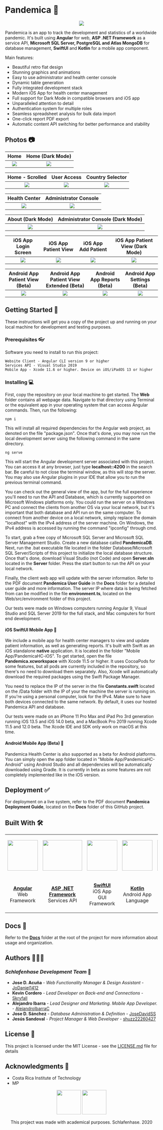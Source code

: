 # Pandemica 🦠

<p align=center><img src="Docs/readme-images/banner-second-wave.png" width="fit-content"></p>

Pandemica is an app to track the development and statistics of a worldwide pandemic. It's built using **Angular** for web,  **ASP .NET Framework** as a service API, **Microsoft SQL Server, PostgreSQL and Atlas MongoDB** for database management, **SwiftUI** and **Kotlin** for a mobile app component.

Main features:

* Beautiful retro flat design
* Stunning graphics and animations
* Easy to use administrator and health center console
* Dynamic table generation
* Fully integrated development stack
* Modern iOS App for health center management 
* Full support for Dark Mode in compatible browsers and iOS app
* Unparalleled attention to detail
* Authentication system for multiple roles
* Seamless spreadsheet analysis for bulk data import
* One-click report PDF export
* Automatic content API switching for better performance and stability

## Photos 📷

Home                  | Home (Dark Mode) |
:-------------------------:|:-------------------------:|
![](Docs/readme-images/e1.png)| ![](Docs/readme-images/d1.png) 

Home - Scrolled                        | User Access                      |  Country Selector |
:------------------------------:|:------------------------------:|:----------------:
![](Docs/readme-images/e2.png)  |  ![](Docs/readme-images/e4.png) | ![](Docs/readme-images/e3.png)

Health Center                       |Administrator Console              | 
:-------------------------:|:-------------------------:
![](Docs/readme-images/e5.jpg)  |  ![](Docs/readme-images/e6.jpg)

About (Dark Mode)                       |Administrator Console (Dark Mode)              |
:-------------------------:|:-------------------------:
![](Docs/readme-images/d3.png)  |  ![](Docs/readme-images/d2.png) 

iOS App Login Screen                        |iOS App Patient View              | iOS App Add Patient         |iOS App Patient View (Dark Mode) |
:-------------------------:|:-------------------------:|:-------------------------:|:-------------------------:
![](Docs/readme-images/m1.png)  |  ![](Docs/readme-images/m2.png) | ![](Docs/readme-images/m3.png)  |  ![](Docs/readme-images/m6.png)

Android App Patient View (Beta)   |Android App Patient View Extended (Beta)              | Android App Reports (Beta)         |Android App Settings (Beta) |
:-------------------------:|:-------------------------:|:-------------------------:|:-------------------------:
![](Docs/readme-images/a1.png)  |  ![](Docs/readme-images/a2.png) | ![](Docs/readme-images/a3.png)  |  ![](Docs/readme-images/a4.png)

## Getting Started 🚀

These instructions will get you a copy of the project up and running on your local machine for development and testing purposes.

### Prerequisites 👓

Software you need to install to run this project:

```
Website Client - Angular CLI version 9 or higher
Services API - Visual Studio 2019
Mobile App - Xcode 11.6 or higher. Device on iOS/iPadOS 13 or higher
```

### Installing 💻

First, copy the repository on your local machine to get started. The **Web** folder contains all webpage data. Navigate to that directory using Terminal or the equivalent app in your operating system that can access Angular commands. Then, run the following:

```
npm i
```

This will install all required dependencies for the Angular web project, as denoted on the file "package.json". Once that's done, you may now run the local development server using the following command in the same directory.

```
ng serve
```

This will start the Angular development server associated with this project. You can access it at any browser, just type **localhost::4200** in the search bar. Be careful to not close the terminal window, as this will stop the server. You may also use Angular plugins in your IDE that allow you to run the previous terminal command. 

You can check out the general view of the app, but for the full experience you'll need to run the API and Database, which is currently supported on Microsoft Windows platforms only. You could run the server on a Windows PC and connect the clients from another OS via your local network, but it's important that both database and API run on the same computer. To connect from another device on a local network, simply replace the domain "localhost" with the IPv4 address of the server machine. On Windows, the IPv4 address is accessed by running the command "ipconfig" through cmd.

To start, grab a free copy of Microsoft SQL Server and Microsoft SQL Server Management Studio. Create a new database called **PandemicaDB**. Next, run the .bat executable file located in the folder Database/Microsoft SQL Server/Scripts of this project to initialize the local database structure. Once that's done, download Visual Studio (not Code) and open **Server.sln** located in the **Server** folder. Press the start button to run the API on your local network.

Finally, the client web app will update with the server information. Refer to the  PDF document **Pandemica User Guide** in the **Docs** folder for a detailed user guide and more information. The server IP where data is being fetched from can be modified in the file **environment.ts**, located on the Web/src/environment folder of this project.

Our tests were made on Windows computers running Angular 9, Visual Studio and SQL Server 2019 for the full stack, and Mac computers for front end development.

#### iOS SwiftUI Mobile App 📱

We include a mobile app for health center managers to view and update patient information, as well as generating reports. It's built with Swift as an iOS standalone **native** application. It is located in the folder "Mobile App/PandemicaHC-iOS". To get started, open the file **Pandemica.xcworkspace** with Xcode 11.5 or higher. It uses CocoaPods for some features, but all pods are currently included in the repository, so there's no need to download them separately. Also, Xcode will automatically download the required packages using the Swift Package Manager.

You need to replace the IP of the server in the file **Constants.swift** located on the /Data folder with the IP of your the machine the server is running on. If you're using a personal computer, look for the IPv4. Make sure to have both devices connected to the same network. By default, it uses our hosted Pandemica API and database.

Our tests were made on an iPhone 11 Pro Max and iPad Pro 3rd generation running iOS 13.5 and iOS 14.0 beta, and a MacBook Pro 2019 running Xcode 11.5 and 12.0 beta. The Xcode IDE and SDK only work on macOS at this time.

#### Android Mobile App (Beta) 🤖

Pandemica Health Center is also supported as a beta for Android platforms. You can simply open the app folder located in "Mobile App/PandemicaHC-Android" using Android Studio and all dependencies will be automatically downloaded using Gradle. It is currently in beta as some features are not completely implemented like in the iOS version.

## Deployment ✅

For deployment on a live system, refer to the PDF document **Pandemica Deployment Guide**, located on the **Docs** folder of this GitHub project.

## Built With 🛠

<table>
  <tr>
    <td>
      <p align=center><img src="https://coryrylan.com/assets/images/posts/types/angular.svg" width=100 height=100></p>
    </td>
    <td>
      <p align=center><img src="https://res.cloudinary.com/alejandroi/image/upload/v1595975259/TEC/GitHub%20Readme%20Assets/asp-net-icon_t6kvwz.svg" width=130 height=100></p>
    </td>
    <td>
      <p align=center><img src="https://res.cloudinary.com/alejandroi/image/upload/v1595975145/TEC/GitHub%20Readme%20Assets/swiftui-128x128_2x_oux55l.svg" width=100px height=100px></p>
    </td>
    <td>
      <p align=center><img src="https://upload.wikimedia.org/wikipedia/commons/7/74/Kotlin-logo.svg" width=100 height=100></p>
    </td>
    <td>
      <p align=center><img src="https://cdn.worldvectorlogo.com/logos/microsoft-sql-server.svg" width=100 height=100></p>
    </td>
  </tr>
  
  <tr>
    <td>
      <p align=center><a href="https://www.angular.io/"><b>Angular</b></a>
      </br>Web Framework</p>
    </td>
    <td>
      <p align=center><a href="https://dotnet.microsoft.com/apps/aspnet"><b>ASP .NET Framework</b></a>
      </br>Services API</p>
    </td>
    <td>
      <p align=center>
        <a href="https://developer.apple.com/xcode/swiftui/"><b>SwiftUI</b></a>
      </br>iOS App<br>GUI Framework</p>
    </td>
    <td>
      <p align=center>
        <a href="https://kotlinlang.org"><b>Kotlin</b></a>
        </br>Android App<br>Language</p>
    </td>
    <td>
      <p align=center>
        <a href="https://www.microsoft.com/en-us/sql-server/sql-server-2019"><b>Microsoft SQL Server</b></a>
      </br>Database Engine</p>
    </td>
  </tr>
</table>

## Docs 📖

Refer to the [**Docs**](https://github.com/AlejandroIbarraC/Pandemica/tree/master/Docs) folder at the root of the project for more information about usage and organization.

## Authors 👨🏻‍💻

### *Schlafenhase Development Team* 🐰

* **Jose D. Acuña** - *Web Functionality Manager & Design Assistant* - [JoDaniel1412](https://github.com/JoDaniel1412)
* **Kevin Cordero** - *Lead Developer on Back-end and Connections* - [Skryfall](https://github.com/Skryfall)
* **Alejandro Ibarra** - *Lead Designer and Marketing. Mobile App Developer.* - [AlejandroIbarraC](https://github.com/AlejandroIbarraC)
* **Jose D. Sánchez** - *Database Administration & Definition* - [JoseDavidSS](https://github.com/JoseDavidSS)
* **Jesús Sandoval** - *Project Manager & Web Developer* - [shuzz22260427](https://github.com/shuzz22260427)

## License 📄

This project is licensed under the MIT License - see the [LICENSE.md](https://github.com/AlejandroIbarraC/Pandemica/tree/master/LICENSE.md) file for details

## Acknowledgments 📎

* Costa Rica Institute of Technology
* MP

<p align="center">
  <img src="https://s3.amazonaws.com/madewithangular.com/img/500.png" height="80">
  <img src="Docs/readme-images/schlafenhase-logo.png" height="80">                                                                           
</p>
<p align="center">This project was made with academical purposes. Schlafenhase. 2020</p
```

